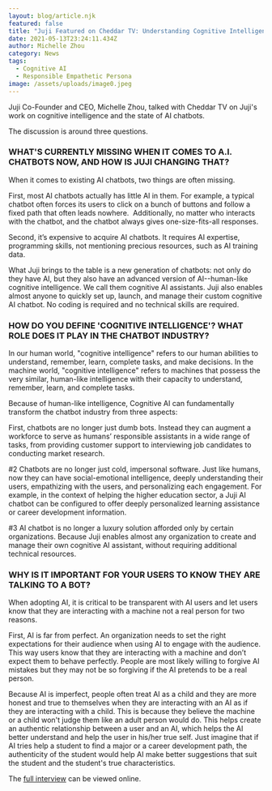 ```yaml
---
layout: blog/article.njk
featured: false
title: "Juji Featured on Cheddar TV: Understanding Cognitive Intelligence"
date: 2021-05-13T23:24:11.434Z
author: Michelle Zhou
category: News
tags:
  - Cognitive AI
  - Responsible Empathetic Persona
image: /assets/uploads/image0.jpeg
---
```

Juji Co-Founder and CEO, Michelle Zhou, talked with Cheddar TV on Juji's work on cognitive intelligence and the state of AI chatbots.

The discussion is around three questions.

### **WHAT'S CURRENTLY MISSING WHEN IT COMES TO A.I. CHATBOTS NOW, AND HOW IS JUJI CHANGING THAT?**

When it comes to existing AI chatbots, two things are often missing.

First, most AI chatbots actually has little AI in them. For example, a typical chatbot often forces its users to click on a bunch of buttons and follow a fixed path that often leads nowhere.  Additionally, no matter who interacts with the chatbot, and the chatbot always gives one-size-fits-all responses.

Second, it’s expensive to acquire AI chatbots. It requires AI expertise, programming skills, not mentioning precious resources, such as AI training data.

What Juji brings to the table is a new generation of chatbots: not only do they have AI, but they also have an advanced version of AI--human-like cognitive intelligence. We call them cognitive AI assistants. Juji also enables almost anyone to quickly set up, launch, and manage their custom cognitive AI chatbot. No coding is required and no technical skills are required.

### **HOW DO YOU DEFINE 'COGNITIVE INTELLIGENCE'? WHAT ROLE DOES IT PLAY IN THE CHATBOT INDUSTRY?**

In our human world, "cognitive intelligence" refers to our human abilities to understand, remember, learn, complete tasks, and make decisions. In the machine world, "cognitive intelligence" refers to machines that possess the very similar, human-like intelligence with their capacity to understand, remember, learn, and complete tasks.

Because of human-like intelligence, Cognitive AI can fundamentally transform the chatbot industry from three aspects:

First,  chatbots are no longer just dumb bots. Instead they can augment a workforce to serve as humans’ responsible assistants in a wide range of tasks, from providing customer support to interviewing job candidates to conducting market research.

\#2 Chatbots are no longer just cold, impersonal software. Just like humans, now they can have social-emotional intelligence, deeply understanding their users, empathizing with the users, and personalizing each engagement. For example, in the context of helping the higher education sector, a Juji AI chatbot can be configured to offer deeply personalized learning assistance or career development information.

\#3 AI chatbot is no longer a luxury solution afforded only by certain organizations. Because Juji enables almost any organization to create and manage their own cognitive AI assistant, without requiring additional technical resources.

### **WHY IS IT IMPORTANT FOR YOUR USERS TO KNOW THEY ARE TALKING TO A BOT?**

When adopting AI, it is critical to be transparent with AI users and let users know that they are interacting with a machine not a real person for two reasons.

First, AI is far from perfect. An organization needs to set the right expectations for their audience when using AI to engage with the audience. This way users know that they are interacting with a machine and don’t expect them to behave perfectly. People are most likely willing to forgive AI mistakes but they may not be so forgiving if the AI pretends to be a real person.

Because AI is imperfect, people often treat AI as a child and they are more honest and true to themselves when they are interacting with an AI as if they are interacting with a child. This is because they believe the machine or a child won't judge them like an adult person would do. This helps create an authentic relationship between a user and an AI, which helps the AI better understand and help the user in his/her true self. Just imagine that if AI tries help a student to find a major or a career development path, the authenticity of the student would help AI make better suggestions that suit the student and the student's true characteristics.

The [full interview](https://cheddar.com/media/understanding-cognitive-intelligence-and-the-state-of-a-i-chatbots) can be viewed online.
